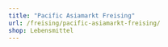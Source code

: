 ```yaml
---
title: "Pacific Asiamarkt Freising"
url: /freising/pacific-asiamarkt-freising/
shop: Lebensmittel
---
```

